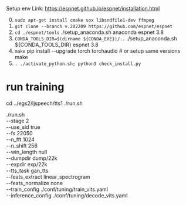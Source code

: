Setup env
Link: https://espnet.github.io/espnet/installation.html

0. `sudo apt-get install cmake sox libsndfile1-dev ffmpeg`
1. `git clone --branch v.202209 https://github.com/espnet/espnet`
2. `cd ./espnet/tools`
./setup_anaconda.sh anaconda espnet 3.8
3. `CONDA_TOOLS_DIR=$(dirname ${CONDA_EXE})/..`
./setup_anaconda.sh ${CONDA_TOOLS_DIR} espnet 3.8
5. `make`
pip install --upgrade torch torchaudio # or setup same versions
make
7. `. ./activate_python.sh; python3 check_install.py`

# run training

cd ../egs2/ljspeech/tts1
./run.sh 

./run.sh \
    --stage 2 \
    --use_sid true \
    --fs 22050 \
    --n_fft 1024 \
    --n_shift 256 \
    --win_length null \
    --dumpdir dump/22k \
    --expdir exp/22k \
    --tts_task gan_tts \
    --feats_extract linear_spectrogram \
    --feats_normalize none \
    --train_config ./conf/tuning/train_vits.yaml \
    --inference_config ./conf/tuning/decode_vits.yaml